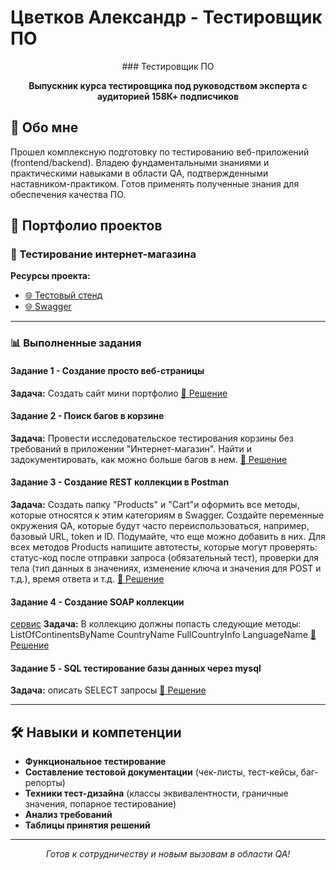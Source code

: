 # Цветков Александр - Тестировщик ПО

<div align="center">
### Тестировщик ПО

**Выпускник курса тестировщика под руководством эксперта с аудиторией 158К+ подписчиков**

</div>

## 🎯 Обо мне

Прошел комплексную подготовку по тестированию веб-приложений (frontend/backend). Владею фундаментальными знаниями и практическими навыками в области QA, подтвержденными наставником-практиком. Готов применять полученные знания для обеспечения качества ПО.

## 📁 Портфолио проектов

### 🛒 Тестирование интернет-магазина

**Ресурсы проекта:**
- [🌐 Тестовый стенд](https://intern.demoshopping.ru/)
- [🌐 Swagger](https://intern.demoshopping.ru/api-docs/)
---

### 📊 Выполненные задания

#### Задание 1 - Создание просто веб-страницы
**Задача:** Создать сайт мини портфолио
[📎 Решение](https://drive.google.com/file/d/18Y8ZiY0Vac9hGUuNeNguklO_QqVUTjfp/view?usp=sharing)

#### Задание 2 - Поиск багов в корзине
**Задача:** Провести исследовательское тестирования корзины без требований в приложении "Интернет-магазин". Найти и задокументировать, как можно больше багов в нем.
[📎 Решение](https://drive.google.com/drive/folders/1Clxmfp0tHQeM_p2aE8UqQHcefTtJZMyT?usp=sharing)

#### Задание 3 - Создание REST коллекции в Postman
**Задача:** Создать папку "Products" и "Cart"и оформить все методы, которые относятся к этим категориям в Swagger.
Создайте переменные окружения QA, которые будут часто переиспользоваться, например, базовый URL, token и ID. Подумайте, что еще можно добавить в них.
Для всех методов Products напишите автотесты, которые могут проверять: статус-код после отправки запроса (обязательный тест), проверки для тела (тип данных в значениях, изменение ключа и значения для POST и т.д.), время ответа и т.д.
[📎 Решение](https://www.postman.com/universal-capsule-3550342/workspace/s-workspace/collection/46600300-bf8f2411-e51b-416c-83cf-b4800fc7db0e?action=share&creator=46600300&active-environment=46600300-7c53509b-6c85-4e7a-8c54-e50a678e4a58)

#### Задание 4 - Создание SOAP коллекции
[сервис]([https://intern.demoshopping.ru/api-docs/](http://webservices.oorsprong.org/websamples.countryinfo/CountryInfoService.wso?WSDL))
**Задача:** В коллекцию должны попасть следующие методы:
ListOfContinentsByName
CountryName
FullCountryInfo
LanguageName
[📎 Решение](https://docs.google.com/spreadsheets/d/1GommSL8c9ez4fAID8U-X1s0V-UA-NywOECuMZZvToa4/edit)

#### Задание 5 - SQL тестирование базы данных через mysql
**Задача:**  описать SELECT запросы
[📎 Решение](https://docs.google.com/spreadsheets/d/1GCyMGnsjZZrqgfET4iiHoz8YeNBEvBZ3WO59X18PKRw/edit?usp=sharing)

---

## 🛠 Навыки и компетенции

- **Функциональное тестирование**
- **Составление тестовой документации** (чек-листы, тест-кейсы, баг-репорты)
- **Техники тест-дизайна** (классы эквивалентности, граничные значения, попарное тестирование)
- **Анализ требований**
- **Таблицы принятия решений**
---

<div align="center">

*Готов к сотрудничеству и новым вызовам в области QA!*

</div>
